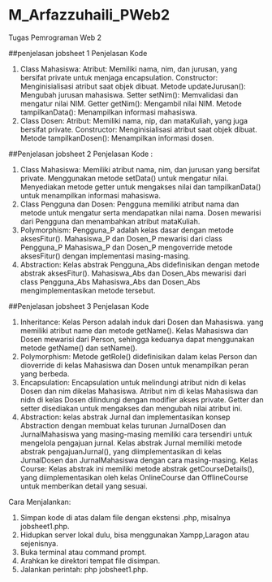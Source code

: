 # M_Arfazzuhaili_PWeb2
Tugas Pemrograman Web 2


##penjelasan jobsheet 1
Penjelasan Kode
1. Class Mahasiswa:
Atribut: Memiliki nama, nim, dan jurusan, yang bersifat private untuk menjaga encapsulation.
Constructor: Menginisialisasi atribut saat objek dibuat.
Metode updateJurusan(): Mengubah jurusan mahasiswa.
Setter setNim(): Memvalidasi dan mengatur nilai NIM.
Getter getNim(): Mengambil nilai NIM.
Metode tampilkanData(): Menampilkan informasi mahasiswa.
2. Class Dosen:
Atribut: Memiliki nama, nip, dan mataKuliah, yang juga bersifat private.
Constructor: Menginisialisasi atribut saat objek dibuat.
Metode tampilkanDosen(): Menampilkan informasi dosen.



##Penjelasan jobsheet 2
Penjelasan Kode :
1. Class Mahasiswa:
Memiliki atribut nama, nim, dan jurusan yang bersifat private.
Menggunakan metode setData() untuk mengatur nilai.
Menyediakan metode getter untuk mengakses nilai dan tampilkanData() untuk menampilkan informasi mahasiswa.
2. Class Pengguna dan Dosen:
Pengguna memiliki atribut nama dan metode untuk mengatur serta mendapatkan nilai nama.
Dosen mewarisi dari Pengguna dan menambahkan atribut mataKuliah.
3. Polymorphism:
Pengguna_P adalah kelas dasar dengan metode aksesFitur().
Mahasiswa_P dan Dosen_P mewarisi dari class Pengguna_P
Mahasiswa_P dan Dosen_P mengoverride metode aksesFitur() dengan implementasi masing-masing.
4. Abstraction:
Kelas abstrak Pengguna_Abs didefinisikan dengan metode abstrak aksesFitur().
Mahasiswa_Abs dan Dosen_Abs mewarisi dari class Pengguna_Abs
Mahasiswa_Abs dan Dosen_Abs mengimplementasikan metode tersebut.

##Penjelasan jobsheet 3
Penjelasan Kode
1. Inheritance:
Kelas Person adalah induk dari Dosen dan Mahasiswa. yang memiliki atribut name dan metode getName().
Kelas Mahasiswa dan Dosen mewarisi dari Person, sehingga keduanya dapat menggunakan metode getName() dan setName().
2. Polymorphism:
Metode getRole() didefinisikan dalam kelas Person dan dioverride di kelas Mahasiswa dan Dosen untuk menampilkan peran yang berbeda.
3. Encapsulation:
Encapsulation untuk melindungi atribut nidn di kelas Dosen dan nim dikelas Mahasiswa.
Atribut nim di kelas Mahasiswa dan nidn di kelas Dosen dilindungi dengan modifier akses private.
Getter dan setter disediakan untuk mengakses dan mengubah nilai atribut ini.
4. Abstraction:
kelas abstrak Jurnal dan implementasikan konsep Abstraction dengan membuat kelas turunan JurnalDosen dan JurnalMahasiswa yang masing-masing memiliki cara tersendiri untuk mengelola pengajuan jurnal.
Kelas abstrak Jurnal memiliki metode abstrak pengajuanJurnal(), yang diimplementasikan di kelas JurnalDosen dan JurnalMahasiswa dengan cara masing-masing.
Kelas Course:
Kelas abstrak ini memiliki metode abstrak getCourseDetails(), yang diimplementasikan oleh kelas OnlineCourse dan OfflineCourse untuk memberikan detail yang sesuai.



Cara Menjalankan:
1. Simpan kode di atas dalam file dengan ekstensi .php, misalnya jobsheet1.php.
2. Hidupkan server lokal dulu, bisa menggunakan Xampp,Laragon atau sejenisnya.
3. Buka terminal atau command prompt.
4. Arahkan ke direktori tempat file disimpan.
5. Jalankan perintah: php jobsheet1.php.
